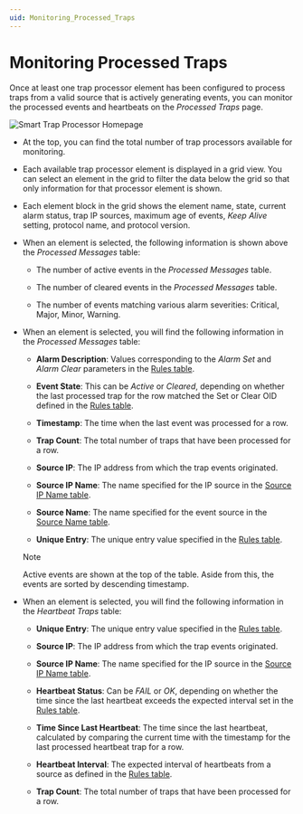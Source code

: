 ```yaml
---
uid: Monitoring_Processed_Traps
---
```


# Monitoring Processed Traps

Once at least one trap processor element has been configured to process traps from a valid source that is actively generating events, you can monitor the processed events and heartbeats on the *Processed Traps* page.

![Smart Trap Processor Homepage](~/user-guide/images/TrapProcessor_Overview.png)

- At the top, you can find the total number of trap processors available for monitoring.

- Each available trap processor element is displayed in a grid view. You can select an element in the grid to filter the data below the grid so that only information for that processor element is shown.

- Each element block in the grid shows the element name, state, current alarm status, trap IP sources, maximum age of events, *Keep Alive* setting, protocol name, and protocol version.

- When an element is selected, the following information is shown above the *Processed Messages* table:

  - The number of active events in the *Processed Messages* table.

  - The number of cleared events in the *Processed Messages* table.

  - The number of events matching various alarm severities: Critical, Major, Minor, Warning.

- When an element is selected, you will find the following information in the *Processed Messages* table:

  - **Alarm Description**: Values corresponding to the *Alarm Set* and *Alarm Clear* parameters in the [Rules table](xref:Processor_configuration#rules-table-configuration).

  - **Event State**: This can be *Active* or *Cleared*, depending on whether the last processed trap for the row matched the Set or Clear OID defined in the [Rules table](xref:Processor_configuration#rules-table-configuration).

  - **Timestamp**: The time when the last event was processed for a row.

  - **Trap Count**: The total number of traps that have been processed for a row.

  - **Source IP**: The IP address from which the trap events originated.

  - **Source IP Name**: The name specified for the IP source in the [Source IP Name table](xref:Processor_configuration#source-ip-name-table-configuration).

  - **Source Name**: The name specified for the event source in the [Source Name table](xref:Processor_configuration#source-name-table-configuration).

  - **Unique Entry**: The unique entry value specified in the [Rules table](xref:Processor_configuration#rules-table-configuration).

  > [!NOTE]
  > Active events are shown at the top of the table. Aside from this, the events are sorted by descending timestamp.

- When an element is selected, you will find the following information in the *Heartbeat Traps* table:

  - **Unique Entry**: The unique entry value specified in the [Rules table](xref:Processor_configuration#rules-table-configuration).

  - **Source IP**: The IP address from which the trap events originated.

  - **Source IP Name**: The name specified for the IP source in the [Source IP Name table](xref:Processor_configuration#source-ip-name-table-configuration).

  - **Heartbeat Status**: Can be *FAIL* or *OK*, depending on whether the time since the last heartbeat exceeds the expected interval set in the [Rules table](xref:Processor_configuration#rules-table-configuration).

  - **Time Since Last Heartbeat**: The time since the last heartbeat, calculated by comparing the current time with the timestamp for the last processed heartbeat trap for a row.

  - **Heartbeat Interval**: The expected interval of heartbeats from a source as defined in the [Rules table](xref:Processor_configuration#rules-table-configuration).

  - **Trap Count**: The total number of traps that have been processed for a row.
